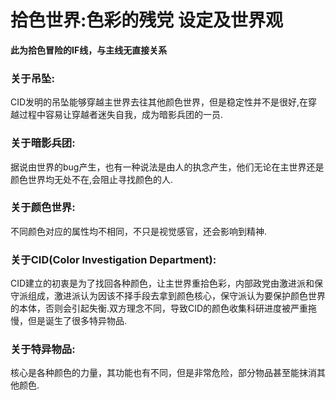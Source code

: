 # 拾色世界:色彩的残党 设定及世界观
**此为拾色冒险的IF线，与主线无直接关系**
### 关于吊坠:
CID发明的吊坠能够穿越主世界去往其他颜色世界，但是稳定性并不是很好,在穿越过程中容易让穿越者迷失自我，成为暗影兵团的一员.
### 关于暗影兵团:
据说由世界的bug产生，也有一种说法是由人的执念产生，他们无论在主世界还是颜色世界均无处不在,会阻止寻找颜色的人.
### 关于颜色世界:
不同颜色对应的属性均不相同，不只是视觉感官，还会影响到精神.
### 关于CID(Color Investigation Department):
CID建立的初衷是为了找回各种颜色，让主世界重拾色彩，内部政党由激进派和保守派组成，激进派认为因该不择手段去拿到颜色核心，保守派认为要保护颜色世界的本体，否则会引起失衡.双方理念不同，导致CID的颜色收集科研进度被严重拖慢，但是诞生了很多特异物品.
### 关于特异物品:
核心是各种颜色的力量，其功能也有不同，但是非常危险，部分物品甚至能抹消其他颜色.

